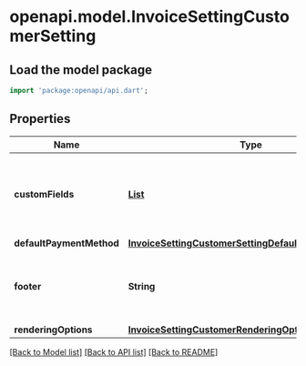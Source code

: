 # openapi.model.InvoiceSettingCustomerSetting

## Load the model package
```dart
import 'package:openapi/api.dart';
```

## Properties
Name | Type | Description | Notes
------------ | ------------- | ------------- | -------------
**customFields** | [**List<InvoiceSettingCustomField>**](InvoiceSettingCustomField.md) | Default custom fields to be displayed on invoices for this customer. | [optional] [default to const []]
**defaultPaymentMethod** | [**InvoiceSettingCustomerSettingDefaultPaymentMethod**](InvoiceSettingCustomerSettingDefaultPaymentMethod.md) |  | [optional] 
**footer** | **String** | Default footer to be displayed on invoices for this customer. | [optional] 
**renderingOptions** | [**InvoiceSettingCustomerRenderingOptions**](InvoiceSettingCustomerRenderingOptions.md) |  | [optional] 

[[Back to Model list]](../README.md#documentation-for-models) [[Back to API list]](../README.md#documentation-for-api-endpoints) [[Back to README]](../README.md)


